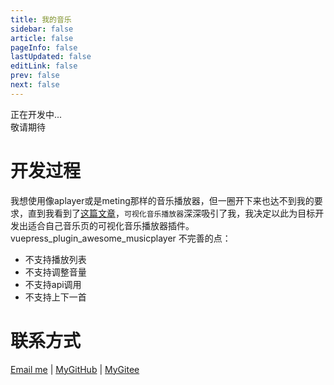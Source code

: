 ```yaml
---
title: 我的音乐
sidebar: false
article: false
pageInfo: false
lastUpdated: false
editLink: false
prev: false
next: false
---
```

<!-- <Meting server="netease"
        type="playlist"
        mid="2130110815"
        :volume="0.5"
        :lrc-type="3"/> -->

正在开发中...  
敬请期待

# 开发过程
我想使用像aplayer或是meting那样的音乐播放器，但一圈开下来也达不到我的要求，直到我看到了[这篇文章](https://daodaolee.cn/posts/vuepress_plugin_awesome_musicplayer.html)，`可视化音乐播放器`深深吸引了我，我决定以此为目标开发出适合自己音乐页的可视化音乐播放器插件。  
vuepress_plugin_awesome_musicplayer 不完善的点：
- 不支持播放列表
- 不支持调整音量
- 不支持api调用
- 不支持上下一首


# 联系方式
<div>
<i class="iconfont feiyu-email-fill"></i>
<a target="_blank" rel="noopener" href="mailto:sakurafeiyu666@163.com">Email me</a>
<span>|</span>
<i class="iconfont feiyu-github"></i>
<a target="_blank" rel="noopener" href="https://github.com/a1046700338">MyGitHub</a>
<span>|</span>
<i class="iconfont feiyu-gitee-fill-round"></i>
<a target="_blank" rel="noopener" href="https://gitee.com/sakurafeiyu/">MyGitee</a>
</div>
